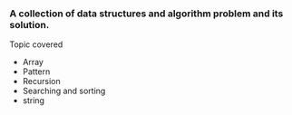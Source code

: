 ### A collection of data structures and algorithm problem and its solution.
Topic covered
- Array
- Pattern
- Recursion
- Searching and sorting
- string